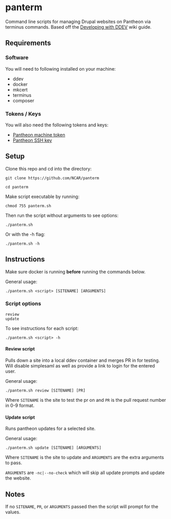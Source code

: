 # panterm
Command line scripts for managing Drupal websites on Pantheon via terminus commands. Based off the [Developing with DDEV](https://wiki.ucar.edu/display/WED/Developing+with+DDEV) wiki guide.



## Requirements
### Software
You will need to following installed on your machine:
- ddev
- docker
- mkcert
- terminus
- composer

### Tokens / Keys
You will also need the following tokens and keys:
- [Pantheon machine token](https://docs.pantheon.io/machine-tokens)
- [Pantheon SSH key](https://docs.pantheon.io/ssh-keys)



## Setup
Clone this repo and cd into the directory:

``git clone https://github.com/NCAR/panterm``

``cd panterm``

Make script executable by running:

``chmod 755 panterm.sh``

Then run the script without arguments to see options:

``./panterm.sh``

Or with the -h flag:

``./panterm.sh -h``



## Instructions
Make sure docker is running **before** running the commands below.

General usage:

``./panterm.sh <script> [SITENAME] [ARGUMENTS]``

### Script options
```
review
update
```

To see instructions for each script:

``./panterm.sh <script> -h``

#### Review script
Pulls down a site into a local ddev container and merges PR in for testing. Will disable simplesaml as well as provide a link to login for the entered user.

General usage:

``./panterm.sh review [SITENAME] [PR]``

Where ``SITENAME`` is the site to test the pr on and ``PR`` is the pull request number in 0-9 format.

#### Update script
Runs pantheon updates for a selected site.

General usage:

``./panterm.sh update [SITENAME] [ARGUMENTS]``

Where ``SITENAME`` is the site to update and ``ARGUMENTS`` are the extra arguments to pass.

``ARGUMENTS`` are ``-nc|--no-check`` which will skip all update prompts and update the website.



## Notes
If no ``SITENAME``, ``PR``, or ``ARGUMENTS`` passed then the script will prompt for the values.
